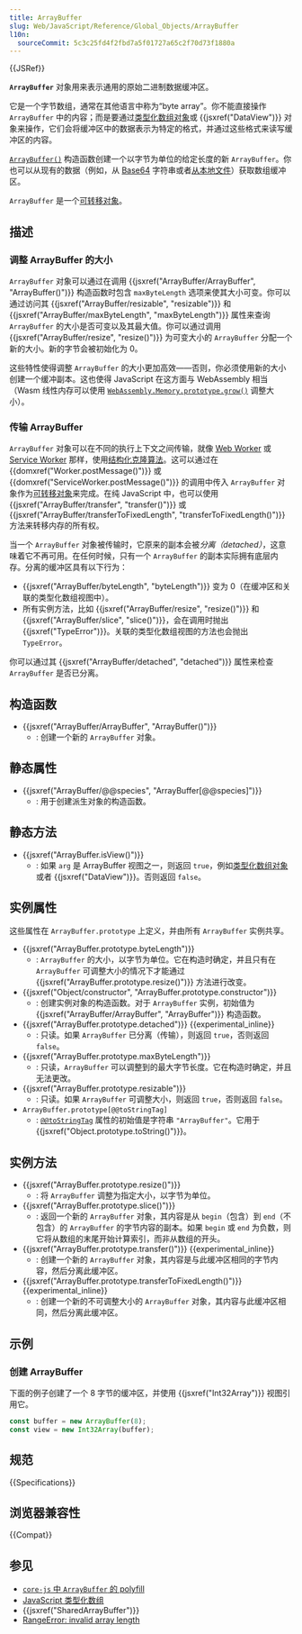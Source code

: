 ```yaml
---
title: ArrayBuffer
slug: Web/JavaScript/Reference/Global_Objects/ArrayBuffer
l10n:
  sourceCommit: 5c3c25fd4f2fbd7a5f01727a65c2f70d73f1880a
---
```


{{JSRef}}

**`ArrayBuffer`** 对象用来表示通用的原始二进制数据缓冲区。

它是一个字节数组，通常在其他语言中称为“byte array”。你不能直接操作 `ArrayBuffer` 中的内容；而是要通过[类型化数组对象](/zh-CN/docs/Web/JavaScript/Reference/Global_Objects/TypedArray)或 {{jsxref("DataView")}} 对象来操作，它们会将缓冲区中的数据表示为特定的格式，并通过这些格式来读写缓冲区的内容。

[`ArrayBuffer()`](/zh-CN/docs/Web/JavaScript/Reference/Global_Objects/ArrayBuffer/ArrayBuffer) 构造函数创建一个以字节为单位的给定长度的新 `ArrayBuffer`。你也可以从现有的数据（例如，从 [Base64](/zh-CN/docs/Glossary/Base64) 字符串或者[从本地文件](/zh-CN/docs/Web/API/FileReader/readAsArrayBuffer)）获取数组缓冲区。

`ArrayBuffer` 是一个[可转移对象](/zh-CN/docs/Web/API/Web_Workers_API/Transferable_objects)。

## 描述

### 调整 ArrayBuffer 的大小

`ArrayBuffer` 对象可以通过在调用 {{jsxref("ArrayBuffer/ArrayBuffer", "ArrayBuffer()")}} 构造函数时包含 `maxByteLength` 选项来使其大小可变。你可以通过访问其 {{jsxref("ArrayBuffer/resizable", "resizable")}} 和 {{jsxref("ArrayBuffer/maxByteLength", "maxByteLength")}} 属性来查询 `ArrayBuffer` 的大小是否可变以及其最大值。你可以通过调用 {{jsxref("ArrayBuffer/resize", "resize()")}} 为可变大小的 `ArrayBuffer` 分配一个新的大小。新的字节会被初始化为 0。

这些特性使得调整 `ArrayBuffer` 的大小更加高效——否则，你必须使用新的大小创建一个缓冲副本。这也使得 JavaScript 在这方面与 WebAssembly 相当（Wasm 线性内存可以使用 [`WebAssembly.Memory.prototype.grow()`](/zh-CN/docs/WebAssembly/JavaScript_interface/Memory/grow) 调整大小）。

### 传输 ArrayBuffer

`ArrayBuffer` 对象可以在不同的执行上下文之间传输，就像 [Web Worker](/zh-CN/docs/Web/API/Web_Workers_API) 或 [Service Worker](/zh-CN/docs/Web/API/Service_Worker_API) 那样，使用[结构化克隆算法](/zh-CN/docs/Web/API/Web_Workers_API/Structured_clone_algorithm)。这可以通过在 {{domxref("Worker.postMessage()")}} 或 {{domxref("ServiceWorker.postMessage()")}} 的调用中传入 `ArrayBuffer` 对象作为[可转移对象](/zh-CN/docs/Web/API/Web_Workers_API/Transferable_objects)来完成。在纯 JavaScript 中，也可以使用 {{jsxref("ArrayBuffer/transfer", "transfer()")}} 或 {{jsxref("ArrayBuffer/transferToFixedLength", "transferToFixedLength()")}} 方法来转移内存的所有权。

当一个 `ArrayBuffer` 对象被传输时，它原来的副本会被*分离（detached）*，这意味着它不再可用。在任何时候，只有一个 `ArrayBuffer` 的副本实际拥有底层内存。分离的缓冲区具有以下行为：

- {{jsxref("ArrayBuffer/byteLength", "byteLength")}} 变为 0（在缓冲区和关联的类型化数组视图中）。
- 所有实例方法，比如 {{jsxref("ArrayBuffer/resize", "resize()")}} 和 {{jsxref("ArrayBuffer/slice", "slice()")}}，会在调用时抛出 {{jsxref("TypeError")}}。关联的类型化数组视图的方法也会抛出 `TypeError`。

你可以通过其 {{jsxref("ArrayBuffer/detached", "detached")}} 属性来检查 `ArrayBuffer` 是否已分离。

## 构造函数

- {{jsxref("ArrayBuffer/ArrayBuffer", "ArrayBuffer()")}}
  - : 创建一个新的 `ArrayBuffer` 对象。

## 静态属性

- {{jsxref("ArrayBuffer/@@species", "ArrayBuffer[@@species]")}}
  - : 用于创建派生对象的构造函数。

## 静态方法

- {{jsxref("ArrayBuffer.isView()")}}
  - : 如果 `arg` 是 ArrayBuffer 视图之一，则返回 `true`，例如[类型化数组对象](/zh-CN/docs/Web/JavaScript/Reference/Global_Objects/TypedArray)或者 {{jsxref("DataView")}}。否则返回 `false`。

## 实例属性

这些属性在 `ArrayBuffer.prototype` 上定义，并由所有 `ArrayBuffer` 实例共享。

- {{jsxref("ArrayBuffer.prototype.byteLength")}}
  - : `ArrayBuffer` 的大小，以字节为单位。它在构造时确定，并且只有在 `ArrayBuffer` 可调整大小的情况下才能通过 {{jsxref("ArrayBuffer.prototype.resize()")}} 方法进行改变。
- {{jsxref("Object/constructor", "ArrayBuffer.prototype.constructor")}}
  - : 创建实例对象的构造函数。对于 `ArrayBuffer` 实例，初始值为 {{jsxref("ArrayBuffer/ArrayBuffer", "ArrayBuffer")}} 构造函数。
- {{jsxref("ArrayBuffer.prototype.detached")}} {{experimental_inline}}
  - : 只读。如果 `ArrayBuffer` 已分离（传输），则返回 `true`，否则返回 `false`。
- {{jsxref("ArrayBuffer.prototype.maxByteLength")}}
  - : 只读，`ArrayBuffer` 可以调整到的最大字节长度。它在构造时确定，并且无法更改。
- {{jsxref("ArrayBuffer.prototype.resizable")}}
  - : 只读。如果 `ArrayBuffer` 可调整大小，则返回 `true`，否则返回 `false`。
- `ArrayBuffer.prototype[@@toStringTag]`
  - : [`@@toStringTag`](/zh-CN/docs/Web/JavaScript/Reference/Global_Objects/Symbol/toStringTag) 属性的初始值是字符串 `"ArrayBuffer"`。它用于 {{jsxref("Object.prototype.toString()")}}。

## 实例方法

- {{jsxref("ArrayBuffer.prototype.resize()")}}
  - : 将 `ArrayBuffer` 调整为指定大小，以字节为单位。
- {{jsxref("ArrayBuffer.prototype.slice()")}}
  - : 返回一个新的 `ArrayBuffer` 对象，其内容是从 `begin`（包含）到 `end`（不包含）的 `ArrayBuffer` 的字节内容的副本。如果 `begin` 或 `end` 为负数，则它将从数组的末尾开始计算索引，而非从数组的开头。
- {{jsxref("ArrayBuffer.prototype.transfer()")}} {{experimental_inline}}
  - : 创建一个新的 `ArrayBuffer` 对象，其内容是与此缓冲区相同的字节内容，然后分离此缓冲区。
- {{jsxref("ArrayBuffer.prototype.transferToFixedLength()")}} {{experimental_inline}}
  - : 创建一个新的不可调整大小的 `ArrayBuffer` 对象，其内容与此缓冲区相同，然后分离此缓冲区。

## 示例

### 创建 ArrayBuffer

下面的例子创建了一个 8 字节的缓冲区，并使用 {{jsxref("Int32Array")}} 视图引用它。

```js
const buffer = new ArrayBuffer(8);
const view = new Int32Array(buffer);
```

## 规范

{{Specifications}}

## 浏览器兼容性

{{Compat}}

## 参见

- [`core-js` 中 `ArrayBuffer` 的 polyfill](https://github.com/zloirock/core-js#ecmascript-typed-arrays)
- [JavaScript 类型化数组](/zh-CN/docs/Web/JavaScript/Guide/Typed_arrays)
- {{jsxref("SharedArrayBuffer")}}
- [RangeError: invalid array length](/zh-CN/docs/Web/JavaScript/Reference/Errors/Invalid_array_length)
